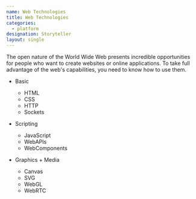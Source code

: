 ```yaml
---
name: Web Technologies
title: Web Technologies
categories:
  - platform
designation: Storyteller
layout: single
---
```

The open nature of the World Wide Web presents incredible opportunities for people who want to create websites or online applications. To take full advantage of the web's capabilities, you need to know how to use them. 
* Basic
  * HTML
  * CSS
  * HTTP
  * Sockets

* Scripting
  * JavaScript
  * WebAPIs
  * WebComponents

* Graphics + Media
  * Canvas
  * SVG
  * WebGL
  * WebRTC



